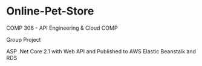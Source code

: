 # Online-Pet-Store

COMP 306 - API Engineering & Cloud COMP 

Group Project

ASP .Net Core 2.1 with Web API and Published to AWS Elastic Beanstalk and RDS
